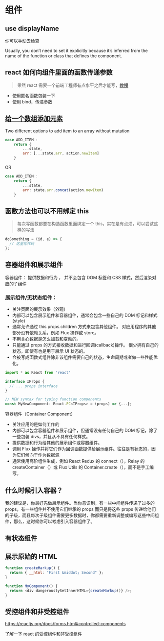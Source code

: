 # 组件

## use displayName

你可以手动去检查

Usually, you don’t need to set it explicitly because it’s inferred from the name of the function or class that defines the component.

## react 如何向组件里面的函数传递参数

> 果然 react 需要一个前端工程师有点水平之后才能写，[教程](https://segmentfault.com/q/1010000008136261)

- 使用匿名函数包装一下
- 使用 bind，传递参数

## [给一个数组添加元素](http://stackoverflow.link/question/40911194)

Two different options to add item to an array without mutation

```js
case ADD_ITEM :
    return {
        ...state,
        arr: [...state.arr, action.newItem]
    }
```

OR

```js
case ADD_ITEM :
    return {
        ...state,
        arr: state.arr.concat(action.newItem)
    }
```

## 函数方法也可以不用绑定 this

> 每次写函数都要在构造函数里面绑定一个 this，实在是有点烦，可以尝试这样的写法

```js
doSomething = (id, e) => {
  // 这里写代码
};
```

## 容器组件和展示组件

容器组件： 提供数据和行为 ， 并不会包含 DOM 标签和 CSS 样式，然后渲染对应的子组件

### 展示组件/无状态组件：

- 关注页面的展示效果（外观）
- 内部可以包含展示组件和容器组件，通常会包含一些自己的 DOM 标记和样式(style)
- 通常允许通过 this.props.children 方式来包含其他组件。
  对应用程序的其他部分没有依赖关系，例如 Flux 操作或 store。
- 不用关心数据是怎么加载和变动的。
- 只能通过 props 的方式接收数据和进行回调(callback)操作。
  很少拥有自己的状态，即使有也是用于展示 UI 状态的。
- 会被写成函数式组件除非该组件需要自己的状态，生命周期或者做一些性能优化。

```js
import * as React from 'react'

interface IProps {
  // ... props interface
}

// NEW syntax for typing function components
const MyNewComponent: React.FC<IProps> = (props) => {...};
```

容器组件（Container Component）

- 关注应用的是如何工作的
- 内部可以包含容器组件和展示组件，但通常没有任何自己的 DOM 标记，除了一些包装 divs，并且从不具有任何样式。
- 提供数据和行为给其他的展示组件或容器组件。
- 调用 Flux 操作并将它们作为回调函数提供给展示组件。往往是有状态的，因为它们倾向于作为数据源
- 通常使用高阶组件生成，例如 React Redux 的 connect（），Relay 的 createContainer（）或 Flux Utils 的 Container.create（），而不是手工编写。

## 什么时候引入容器？

我的建议是，你最好先做展示组件。当你意识到，有一些中间组件传递了过多的 props，有一些组件并不使用它们继承的 props 而只是将这些 props 传递给他们的子级，而且每次子级组件需要更多数据时，你都需要重新调整或编写这些中间组件，那么，这时候你可以考虑引入容器组件了。

## 有状态组件

## 展示原始的 HTML

```js
function createMarkup() {
  return { __html: "First &middot; Second" };
}

function MyComponent() {
  return <div dangerouslySetInnerHTML={createMarkup()} />;
}
```

## 受控组件和非受控组件

https://reactjs.org/docs/forms.html#controlled-components

了解一下 react 的受控组件和非受控组件
